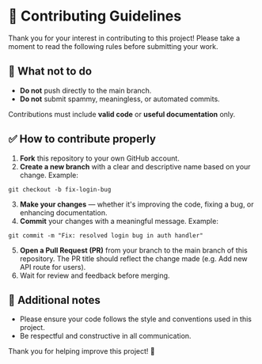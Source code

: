 # 🧭 Contributing Guidelines

Thank you for your interest in contributing to this project!
Please take a moment to read the following rules before submitting your work.

## 🚫 What not to do
- **Do not** push directly to the main branch.
- **Do not** submit spammy, meaningless, or automated commits.

Contributions must include **valid code** or **useful documentation** only.

## ✅ How to contribute properly

1. **Fork** this repository to your own GitHub account.
2. **Create a new branch** with a clear and descriptive name based on your change. Example:
```shell
git checkout -b fix-login-bug
```
3. **Make your changes** — whether it's improving the code, fixing a bug, or enhancing documentation.
4. **Commit** your changes with a meaningful message. Example:
```shell
git commit -m "Fix: resolved login bug in auth handler"
```
5. **Open a Pull Request (PR)** from your branch to the main branch of this repository.
The PR title should reflect the change made (e.g. Add new API route for users).
6. Wait for review and feedback before merging.

## 💬 Additional notes
- Please ensure your code follows the style and conventions used in this project.
- Be respectful and constructive in all communication.

Thank you for helping improve this project! 🙌